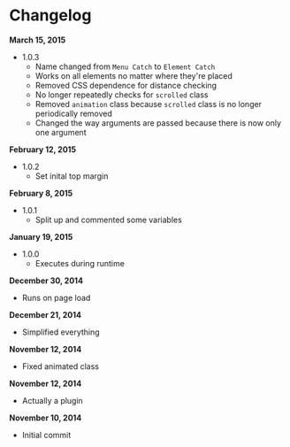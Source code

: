 Changelog
==========

**March 15, 2015**
+ 1.0.3
  + Name changed from `Menu Catch` to `Element Catch`
  + Works on all elements no matter where they're placed
  + Removed CSS dependence for distance checking
  + No longer repeatedly checks for `scrolled` class
  + Removed `animation` class because `scrolled` class is no longer periodically removed
  + Changed the way arguments are passed because there is now only one argument

**February 12, 2015**
+ 1.0.2
  + Set inital top margin

**February 8, 2015**
+ 1.0.1
  + Split up and commented some variables

**January 19, 2015**
+ 1.0.0
  + Executes during runtime

**December 30, 2014**
+ Runs on page load

**December 21, 2014**
+ Simplified everything

**November 12, 2014**
+ Fixed animated class

**November 12, 2014**
+ Actually a plugin

**November 10, 2014**
+ Initial commit
